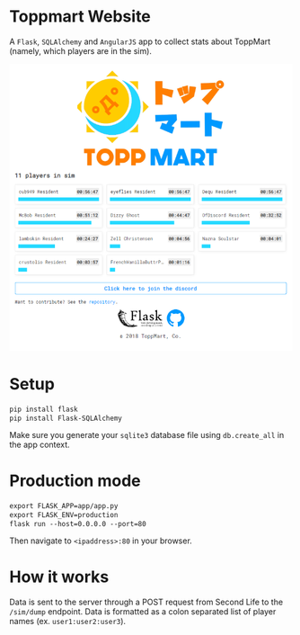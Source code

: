 # Toppmart Website

A `Flask`, `SQLAlchemy` and `AngularJS` app to collect stats about ToppMart (namely, which players are in the sim).

![](readme/screenshot.png)

# Setup

```
pip install flask
pip install Flask-SQLAlchemy
```

Make sure you generate your `sqlite3` database file using `db.create_all` in the app context.

# Production mode

```
export FLASK_APP=app/app.py
export FLASK_ENV=production
flask run --host=0.0.0.0 --port=80
```

Then navigate to `<ipaddress>:80` in your browser.

# How it works

Data is sent to the server through a POST request from Second Life to the `/sim/dump` endpoint. Data is formatted as a colon separated list of player names (ex. `user1:user2:user3`).